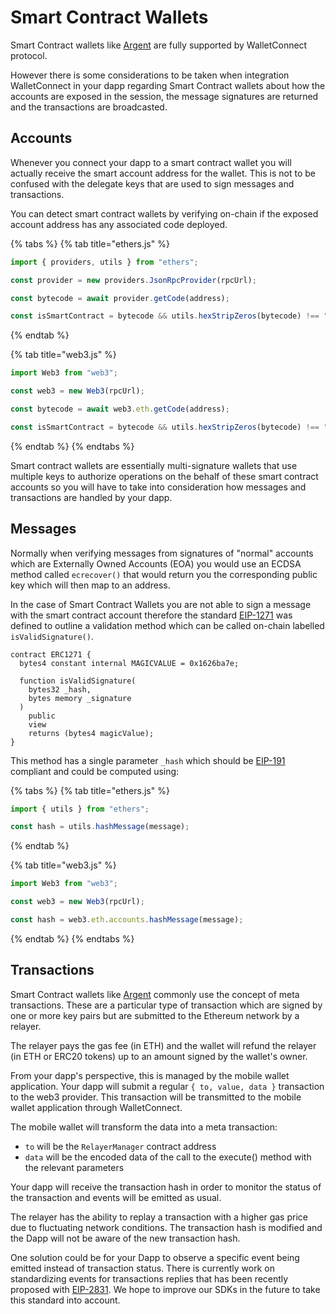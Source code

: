 # Smart Contract Wallets

Smart Contract wallets like [Argent](https://argent.gitbook.io/argent/wallet-connect-and-argent) are fully supported by WalletConnect protocol.

However there is some considerations to be taken when integration WalletConnect in your dapp regarding Smart Contract wallets about how the accounts are exposed in the session, the message signatures are returned and the transactions are broadcasted.

## Accounts

Whenever you connect your dapp to a smart contract wallet you will actually receive the smart account address for the wallet. This is not to be confused with the delegate keys that are used to sign messages and transactions.

You can detect smart contract wallets by verifying on-chain if the exposed account address has any associated code deployed.

{% tabs %}
{% tab title="ethers.js" %}
```javascript
import { providers, utils } from "ethers";

const provider = new providers.JsonRpcProvider(rpcUrl);

const bytecode = await provider.getCode(address);

const isSmartContract = bytecode && utils.hexStripZeros(bytecode) !== "0x";
```
{% endtab %}

{% tab title="web3.js" %}
```javascript
import Web3 from "web3";

const web3 = new Web3(rpcUrl);

const bytecode = await web3.eth.getCode(address);

const isSmartContract = bytecode && utils.hexStripZeros(bytecode) !== "0x";
```
{% endtab %}
{% endtabs %}

Smart contract wallets are essentially multi-signature wallets that use multiple keys to authorize operations on the behalf of these smart contract accounts so you will have to take into consideration how messages and transactions are handled by your dapp.

## Messages

Normally when verifying messages from signatures of "normal" accounts which are Externally Owned Accounts \(EOA\) you would use an ECDSA method called `ecrecover()` that would return you the corresponding public key which will then map to an address.

In the case of Smart Contract Wallets you are not able to sign a message with the smart contract account therefore the standard [EIP-1271](https://eips.ethereum.org/EIPS/eip-1271) was defined to outline a validation method which can be called on-chain labelled `isValidSignature()`.

```text
contract ERC1271 {
  bytes4 constant internal MAGICVALUE = 0x1626ba7e;

  function isValidSignature(
    bytes32 _hash,
    bytes memory _signature
  )
    public
    view
    returns (bytes4 magicValue);
}
```

This method has a single parameter `_hash` which should be [EIP-191](https://eips.ethereum.org/EIPS/eip-191) compliant and could be computed using:

{% tabs %}
{% tab title="ethers.js" %}
```javascript
import { utils } from "ethers";

const hash = utils.hashMessage(message);
```
{% endtab %}

{% tab title="web3.js" %}
```javascript
import Web3 from "web3";

const web3 = new Web3(rpcUrl);

const hash = web3.eth.accounts.hashMessage(message);
```
{% endtab %}
{% endtabs %}

## Transactions

Smart Contract wallets like [Argent](https://argent.gitbook.io/argent/wallet-connect-and-argent) commonly use the concept of meta transactions. These are a particular type of transaction which are signed by one or more key pairs but are submitted to the Ethereum network by a relayer.

The relayer pays the gas fee \(in ETH\) and the wallet will refund the relayer \(in ETH or ERC20 tokens\) up to an amount signed by the wallet's owner.

From your dapp's perspective, this is managed by the mobile wallet application. Your dapp will submit a regular `{ to, value, data }` transaction to the web3 provider. This transaction will be transmitted to the mobile wallet application through WalletConnect.

The mobile wallet will transform the data into a meta transaction:

* `to` will be the `RelayerManager` contract address
* `data` will be the encoded data of the call to the execute\(\) method with the relevant parameters

Your dapp will receive the transaction hash in order to monitor the status of the transaction and events will be emitted as usual.

The relayer has the ability to replay a transaction with a higher gas price due to fluctuating network conditions. The transaction hash is modified and the Dapp will not be aware of the new transaction hash.

One solution could be for your Dapp to observe a specific event being emitted instead of transaction status. There is currently work on standardizing events for transactions replies that has been recently proposed with [EIP-2831](https://eips.ethereum.org/EIPS/eip-2831). We hope to improve our SDKs in the future to take this standard into account.

